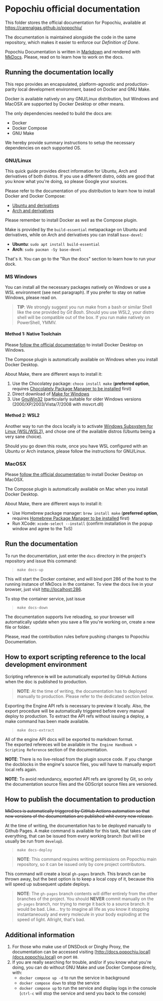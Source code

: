 # Popochiu official documentation

This folder stores the official documentation for Popochiu, available at https://carenalgas.github.io/popochiu/

The documentation is maintained alongside the code in the same repository, which makes it easier to enforce our _Definition of Done_.

Popochiu Documentation is written in [Markdown](https://www.markdownguide.org) and rendered with [MkDocs](https://www.mkdocs.org). Please, read on to learn how to work on the docs.

## Running the documentation locally

This repo provides an encapsulated, platform-agnostic and production-parity local development environment, based on Docker and GNU Make.

Docker is available natively on any GNU/Linux distribution, but Windows and MacOSX are supported by Docker Desktop or other means.

The only dependencies needed to build the docs are:

* Docker
* Docker Compose
* GNU Make

We hereby provide summary instructions to setup the necessary dependencies on each supported OS.

### GNU/Linux

This quick guide provides direct information for Ubuntu, Arch and derivatives of both distros.
If you use a different distro, odds are good that you know what you're doing, so please Google your sources.

Please refer to the documentation of you distribution to learn how to install Docker and Docker Compose:

* [Ubuntu and derivatives](https://docs.docker.com/engine/install/ubuntu/)
* [Arch and derivatives](https://wiki.archlinux.org/title/Docker#Installation)

Please remember to install Docker as well as the Compose plugin.

Make is provided by the `build-essential` metapackage on Ubuntu and derivatives, while on Arch and derivatives you can install `base-devel`:

* **Ubuntu**: `sudo apt install build-essential`
* **Arch**: `sudo pacman -Sy base-devel`

That's it. You can go to the "Run the docs" section to learn how to run your dock.

### MS Windows

You can install all the necessary packages natively on Windows or use a WSL environment (see next paragraph). If you prefer to stay on native Windows, please read on.

> **TIP**: We strongly suggest you run make from a bash or similar Shell like the one provided by _Git Bash_. Should you use WSL2, your distro shell will be compatible out of the box. If you run make natively on PowerShell, YMMV.

#### Method 1: Native Toolchain

Please [follow the official documentation](https://docs.docker.com/desktop/install/windows-install/) to install Docker Desktop on Windows.

The Compose plugin is automatically available on Windows when you install Docker Desktop.

About Make, there are different ways to install it:

1. Use the Chocolatey package: `choco install make` (**preferred option**, requires [Chocolately Package Manager to be installed](https://chocolatey.org/install) first)
2. Direct download of [Make for Windows](https://gnuwin32.sourceforge.net/packages/make.htm)
3. Use [GnuWin32](http://gnuwin32.sourceforge.net/install.html) (particularly suitable for older Windows versions (2000/XP/2003/Vista/7/2008 with msvcrt.dll)

#### Method 2: WSL2

Another way to run the docs locally is to activate [Windows Subsystem for Linux (WSL/WSL2)](https://learn.microsoft.com/en-us/windows/wsl/install-win10), and chose one of the available distros (Ubuntu being a very sane choice).

Should you go down this route, once you have WSL configured with an Ubuntu or Arch instance, please follow the instructions for GNU/Linux.

### MacOSX

Please [follow the official documentation](https://docs.docker.com/desktop/install/mac-install/) to install Docker Desktop on MacOSX.

The Compose plugin is automatically available on Mac when you install Docker Desktop.

About Make, there are different ways to install it:

* Use Homebrew package manager: `brew install make`  (**preferred option**, requires [Homebrew Package Manager to be installed](https://brew.sh/#install) first)
* Run XCode: `xcode-select --install` (confirm installation in the popup window and agree to the ToS)

## Run the documentation

To run the documentation, just enter the `docs` directory in the project's repository and issue this command:

> `make docs-up`

This will start the Docker container, and will bind port 286 of the host to the running instance of MkDocs in the container. To view the docs live in your browser, just visit [http://localhost:286](http://localhost:286).

To stop the container service, just issue

> `make docs-down`

The documentation supports live reloading, so your browser will automatically update when you save a file you're working on, create a new file or folder.

Please, read the contribution rules before pushing changes to Popochiu Documentation.

## How to export scripting reference to the local development environment

Scripting reference ~~is~~ will be automatically exported by GitHub Actions when the doc is published to production.

> **NOTE**: At the time of writing, the documentation has to deployed manually to production. Please refer to the dedicated section below.

Exporting the Engine API refs is necessary to preview it locally. Also, the export procedure will be automatically triggered before every manual deploy to production. To extract the API refs without issuing a deploy, a make command has been made available.

> `make docs-extract`

All of the engine API docs will be exported to markdown format.  
The exported refereces will be available in `The Engine Handbook > Scripting Reference` section of the documentation.

**NOTE**: There is no live-reload from the plugin source code. If you change the docblocks in the engine's source files, you will have to manually export local refs again.

**NOTE**: To avoid redundancy, exported API refs are ignored by Git, so only the documentation source files and the GDScript source files are versioned.

## How to publish the documentation to production

~~MkDocs is automatically triggered by GitHub Actions automation so that new versions of the documentation are published whit every new release.~~

At the time of writing, the documentation has to be deployed manually to Github Pages. A make command is available for this task, that takes care of everything, that can be issued from every working branch (but will be usually be run from `develop`).

> `make docs-deploy`

> **NOTE**: This command requires writing permissions on Popochiu main repository, so it can be issued only by core project contributors.

This command will create a local `gh-pages` branch. This branch can be thrown away, but the best option is to keep a local copy of it, because this will speed up subsequent update deploys.

> **NOTE**: The `gh-pages` branch contents will differ entirely from the other branches of the project. You should **NEVER** commit manually on the `gh-pages` branch, nor trying to merge it back to a source branch. It would be bad. Like... try to imagine all life as you know it stopping instantaneously and every molecule in your body exploding at the speed of light. Allright, that's bad.

## Additional information

1. For those who make use of DNSDock or Dinghy Proxy, the documentation can be accessed visiting [http://docs.popochiu.local](docs.popochiu.local) on port `80`.
2. If you are really searching for trouble, and/or if you know what you're doing, you can do without GNU Make and use Docker Compose direcly, with:
    * `docker compose up -d` to run the service in background
    * `docker compose down` to stop the service
    * `docker compose up` to run the service and display logs in the console (`ctrl-c` will stop the service and send you back to the console)
